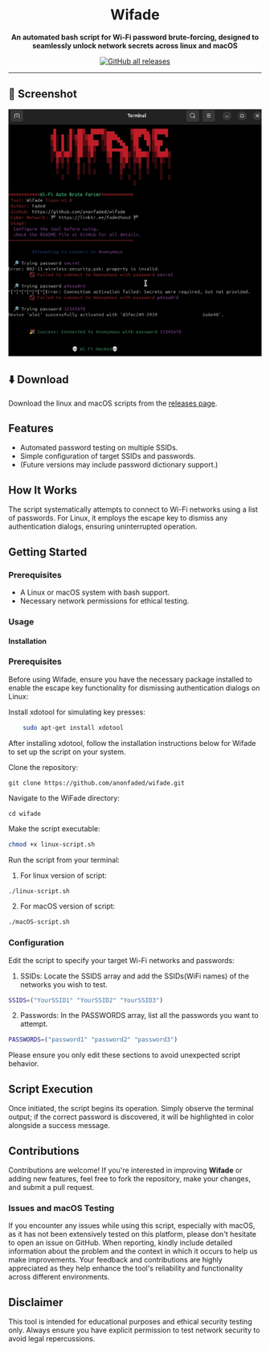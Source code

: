<div align="center">

# Wifade

**An automated bash script for Wi-Fi password brute-forcing, designed to seamlessly unlock network secrets across linux and macOS**

[![GitHub all releases](https://img.shields.io/github/downloads/anonfaded/wifade/total?label=Downloads&logo=github)](https://github.com/anonfaded/wifade/releases/)

</div>

---

## 📱 Screenshot

<div align="center">
<img src="/img/1.jpg" style="width: 700px; height: auto;" >
</div>

## ⬇️ Download

Download the linux and macOS scripts from the [releases page](https://github.com/anonfaded/wifade/releases/tag/v1.0).


## Features

- Automated password testing on multiple SSIDs.
- Simple configuration of target SSIDs and passwords.
- (Future versions may include password dictionary support.)

## How It Works

The script systematically attempts to connect to Wi-Fi networks using a list of passwords. For Linux, it employs the escape key to dismiss any authentication dialogs, ensuring uninterrupted operation.

## Getting Started
### Prerequisites

- A Linux or macOS system with bash support.
- Necessary network permissions for ethical testing.



### Usage

#### Installation

### Prerequisites

Before using Wifade, ensure you have the necessary package installed to enable the escape key functionality for dismissing authentication dialogs on Linux:

Install xdotool for simulating key presses:

```bash
    sudo apt-get install xdotool
```

After installing xdotool, follow the installation instructions below for Wifade to set up the script on your system.

Clone the repository:

```
git clone https://github.com/anonfaded/wifade.git
```

Navigate to the WiFade directory:

```
cd wifade
```

Make the script executable:

```bash
chmod +x linux-script.sh
```

Run the script from your terminal:

1. For linux version of script:
```bash
./linux-script.sh
```
2. For macOS version of script:
```bash
./macOS-script.sh
```

### Configuration

Edit the script to specify your target Wi-Fi networks and passwords:

1. SSIDs: Locate the SSIDS array and add the SSIDs(WiFi names) of the networks you wish to test.

```bash
SSIDS=("YourSSID1" "YourSSID2" "YourSSID3")
```

2. Passwords: In the PASSWORDS array, list all the passwords you want to attempt.

```bash
PASSWORDS=("password1" "password2" "password3")
```

Please ensure you only edit these sections to avoid unexpected script behavior.

## Script Execution

Once initiated, the script begins its operation. Simply observe the terminal output; if the correct password is discovered, it will be highlighted in color alongside a success message.

## Contributions

Contributions are welcome! If you're interested in improving **Wifade** or adding new features, feel free to fork the repository, make your changes, and submit a pull request. 

### Issues and macOS Testing

If you encounter any issues while using this script, especially with macOS, as it has not been extensively tested on this platform, please don't hesitate to open an issue on GitHub. When reporting, kindly include detailed information about the problem and the context in which it occurs to help us make improvements. Your feedback and contributions are highly appreciated as they help enhance the tool's reliability and functionality across different environments.

## Disclaimer

This tool is intended for educational purposes and ethical security testing only. Always ensure you have explicit permission to test network security to avoid legal repercussions.
